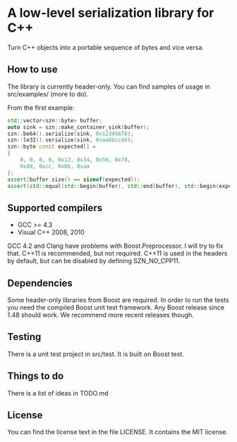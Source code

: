 A low-level serialization library for C++
=========================================

Turn C++ objects into a portable sequence of bytes and vice versa.

How to use
----------

The library is currently header-only.
You can find samples of usage in src/examples/ (more to do).

From the first example:
```C++
std::vector<szn::byte> buffer;
auto sink = szn::make_container_sink(buffer);
szn::be64().serialize(sink, 0x12345678);
szn::le32().serialize(sink, 0xaabbccdd);
szn::byte const expected[] =
{
	0, 0, 0, 0, 0x12, 0x34, 0x56, 0x78,
	0xdd, 0xcc, 0xbb, 0xaa
};
assert(buffer.size() == sizeof(expected));
assert(std::equal(std::begin(buffer), std::end(buffer), std::begin(expected)));
```


Supported compilers
-------------------

* GCC >= 4.3
* Visual C++ 2008, 2010

GCC 4.2 and Clang have problems with Boost.Preprocessor.  I will try to fix that.
C++11 is recommended, but not required. C++11 is used in the headers by default,
but can be disabled by defining SZN_NO_CPP11.


Dependencies
------------

Some header-only libraries from Boost are required.
In order to run the tests you need the compiled Boost unit test framework.
Any Boost release since 1.48 should work.
We recommend more recent releases though.


Testing
-------

There is a unit test project in src/test. It is built on Boost test.


Things to do
------------

There is a list of ideas in TODO.md


License
-------

You can find the license text in the file LICENSE. It contains the MIT license.
